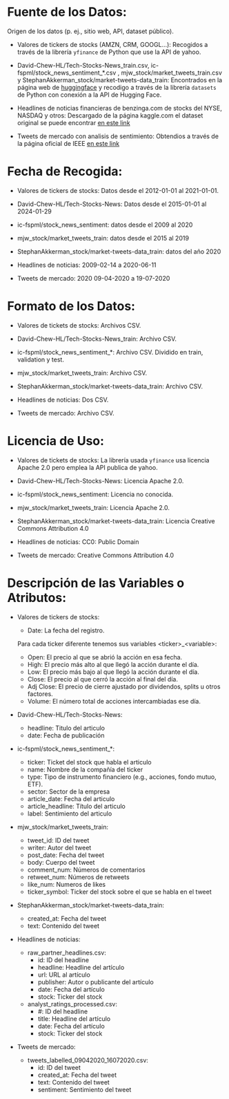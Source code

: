 # Fuente de los Datos:
Origen de los datos (p. ej., sitio web, API, dataset público).

- Valores de tickers de stocks (AMZN, CRM, GOOGL...): Recogidos a través de la librería `yfinance` de Python que use la API de yahoo.

- David-Chew-HL/Tech-Stocks-News_train.csv, ic-fspml/stock_news_sentiment_*.csv , mjw_stock/market_tweets_train.csv y StephanAkkerman_stock/market-tweets-data_train: Encontrados en la página web de [huggingface](https://huggingface.co/datasets) y recodigo a través de la librería `datasets` de Python con conexión a la API de Hugging Face.

- Headlines de noticias financieras de benzinga.com de stocks del NYSE, NASDAQ y otros: Descargado de la página kaggle.com el dataset original se puede encontrar [en este link](https://www.kaggle.com/datasets/miguelaenlle/massive-stock-news-analysis-db-for-nlpbacktests)

- Tweets de mercado con analisis de sentimiento: Obtendios a través de la página oficial de IEEE [en este link](https://ieee-dataport.org/open-access/stock-market-tweets-data)

# Fecha de Recogida:
- Valores de tickers de stocks: Datos desde el 2012-01-01 al 2021-01-01.

- David-Chew-HL/Tech-Stocks-News: Datos desde el 2015-01-01 al 2024-01-29

- ic-fspml/stock_news_sentiment: datos desde el 2009 al 2020 

- mjw_stock/market_tweets_train: datos desde el 2015 al 2019

- StephanAkkerman_stock/market-tweets-data_train: datos del año 2020

- Headlines de noticias: 2009-02-14 a 2020-06-11

- Tweets de mercado: 2020 09-04-2020 a 19-07-2020

# Formato de los Datos:
- Valores de tickets de stocks: Archivos CSV.

- David-Chew-HL/Tech-Stocks-News_train: Archivo CSV.

- ic-fspml/stock_news_sentiment_*: Archivo CSV. Dividido en train, validation y test.

- mjw_stock/market_tweets_train: Archivo CSV.

- StephanAkkerman_stock/market-tweets-data_train: Archivo CSV.

- Headlines de noticias: Dos CSV.

- Tweets de mercado: Archivo CSV.

# Licencia de Uso:
- Valores de tickets de stocks: La librería usada `yfinance` usa licencia Apache 2.0 pero emplea la API publica de yahoo.

- David-Chew-HL/Tech-Stocks-News: Licencia Apache 2.0.

- ic-fspml/stock_news_sentiment: Licencia no conocida.

- mjw_stock/market_tweets_train: Licencia Apache 2.0.

- StephanAkkerman_stock/market-tweets-data_train: Licencia Creative Commons Attribution 4.0

- Headlines de noticias: CC0: Public Domain

- Tweets de mercado: Creative Commons Attribution 4.0

# Descripción de las Variables o Atributos:
- Valores de tickers de stocks:
    - Date: La fecha del registro.

    Para cada ticker diferente tenemos sus variables <ticker\>_<variable\>:

    - Open: El precio al que se abrió la acción en esa fecha.
    - High: El precio más alto al que llegó la acción durante el día.
    - Low: El precio más bajo al que llegó la acción durante el día.
    - Close: El precio al que cerró la acción al final del día.
    - Adj Close: El precio de cierre ajustado por dividendos, splits u otros factores.
    - Volume: El número total de acciones intercambiadas ese día.

- David-Chew-HL/Tech-Stocks-News:
    - headline: Titulo del articulo 
    - date: Fecha de publicación

- ic-fspml/stock_news_sentiment_*:
    - ticker: Ticket del stock que habla el articulo
    - name: Nombre de la compañía del ticker
    - type: Tipo de instrumento financiero (e.g., acciones, fondo mutuo, ETF).
    - sector: Sector de la empresa
    - article_date: Fecha del articulo
    - article_headline: Título del articulo
    - label: Sentimiento del articulo

- mjw_stock/market_tweets_train:
    - tweet_id: ID del tweet
    - writer: Autor del tweet
    - post_date: Fecha del tweet
    - body: Cuerpo del tweet
    - comment_num: Números de comentarios
    - retweet_num: Números de retweets
    - like_num: Numeros de likes
    - ticker_symbol: Ticker del stock sobre el que se habla en el tweet

- StephanAkkerman_stock/market-tweets-data_train:
    - created_at: Fecha del tweet
    - text: Contenido del tweet
 
- Headlines de noticias:
    - raw_partner_headlines.csv:
      - id: ID del headline
      - headline: Headline del artículo
      - url: URL al artículo
      - publisher: Autor o publicante del artículo
      - date: Fecha del artículo
      - stock: Ticker del stock
    - analyst_ratings_processed.csv:
      - #: ID del headline
      - title: Headline del artículo
      - date: Fecha del artículo
      - stock: Ticker del stock

- Tweets de mercado:
    - tweets_labelled_09042020_16072020.csv:
        - id: ID del tweet
        - created_at: Fecha del tweet
        - text: Contenido del tweet
        - sentiment: Sentimiento del tweet